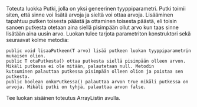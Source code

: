 Toteuta luokka Putki, jolla on yksi geneerinen tyyppiparametri. Putki toimii siten, että sinne voi lisätä arvoja ja sieltä voi ottaa arvoja. Lisääminen tapahtuu putken toisesta päästä ja ottaminen toisesta päästä, eli toisin sanoen putkesta otetaan aina siellä pisimpään ollut arvo kun taas sinne lisätään aina uusin arvo. Luokan tulee tarjota parametriton konstruktori sekä seuraavat kolme metodia:

    public void lisaaPutkeen(T arvo) lisää putkeen luokan tyyppiparametrin mukaisen olion.
    public T otaPutkesta() ottaa putkesta siellä pisimpään olleen arvon. Mikäli putkessa ei ole mitään, palautetaan null. Metodin       kutsuminen palauttaa putkessa pisimpään olleen olion ja poistaa sen putkesta.
    public boolean onkoPutkessa() palauttaa arvon true mikäli putkessa on arvoja. Mikäli putki on tyhjä, palauttaa arvon false.

Tee luokan sisäinen toteutus ArrayListin avulla.